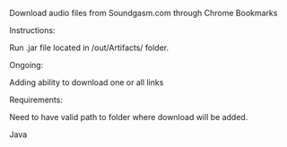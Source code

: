 Download audio files from Soundgasm.com through Chrome Bookmarks

Instructions:

Run .jar file located in /out/Artifacts/ folder.

Ongoing:

Adding ability to download one or all links

Requirements:

Need to have valid path to folder where download will be added.

Java
